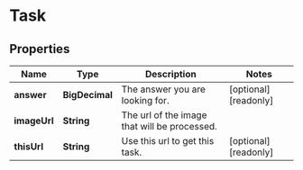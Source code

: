 

# Task


## Properties

| Name | Type | Description | Notes |
|------------ | ------------- | ------------- | -------------|
|**answer** | **BigDecimal** | The answer you are looking for. |  [optional] [readonly] |
|**imageUrl** | **String** | The url of the image that will be processed. |  |
|**thisUrl** | **String** | Use this url to get this task. |  [optional] [readonly] |



